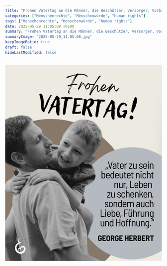```yaml
---
title: "Frohen Vatertag an die Männer, die Beschützer, Versorger, Vorbilder und Freunde sind. Ihr macht unser Leben jeden Tag besser!"
categories: ["Menschenrechte", "Menschenwürde", "human rights"]
tags: ["Menschenrechte", "Menschenwürde", "human rights"]
date: 2025-05-29 11:05:08 +0100
summary: "Frohen Vatertag an die Männer, die Beschützer, Versorger, Vorbilder und Freunde sind. Ihr macht unser Leben jeden Tag besser!"
summaryImage: "2025-05-29_11.05.08.jpg"
keepImageRatio: true
draft: false
hideLastModified: false
---
```


[![Frohen Vatertag an die Männer, die Beschützer, Versorger, Vorbilder und Freunde sind. Ihr macht unser Leben jeden Tag besser!](2025-05-29_11.05.08.jpg "Frohen Vatertag an die Männer, die Beschützer, Versorger, Vorbilder und Freunde sind. Ihr macht unser Leben jeden Tag besser!")](https://www.sundaysforlife.org/de)

